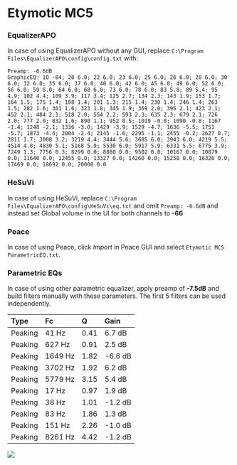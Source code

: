 # Etymotic MC5

### EqualizerAPO
In case of using EqualizerAPO without any GUI, replace `C:\Program Files\EqualizerAPO\config\config.txt`
with:
```
Preamp: -6.6dB
GraphicEQ: 10 -84; 20 6.0; 22 6.0; 23 6.0; 25 6.0; 26 6.0; 28 6.0; 30 6.0; 32 6.0; 35 6.0; 37 6.0; 40 6.0; 42 6.0; 45 6.0; 49 6.0; 52 6.0; 56 6.0; 59 6.0; 64 6.0; 68 6.0; 73 6.0; 78 6.0; 83 5.8; 89 5.4; 95 4.9; 102 4.4; 109 3.9; 117 3.4; 125 2.7; 134 2.3; 143 1.9; 153 1.7; 164 1.5; 175 1.4; 188 1.4; 201 1.3; 215 1.4; 230 1.4; 246 1.4; 263 1.5; 282 1.6; 301 1.6; 323 1.8; 345 1.9; 369 2.0; 395 2.1; 423 2.1; 452 2.1; 484 2.1; 518 2.0; 554 2.2; 593 2.3; 635 2.3; 679 2.1; 726 2.0; 777 2.0; 832 1.6; 890 1.1; 952 0.5; 1019 -0.0; 1090 -0.8; 1167 -1.4; 1248 -2.1; 1336 -3.0; 1429 -3.9; 1529 -4.7; 1636 -5.5; 1751 -5.7; 1873 -4.4; 2004 -2.4; 2145 -1.6; 2295 -1.1; 2455 -0.2; 2627 0.7; 2811 1.7; 3008 3.2; 3219 4.4; 3444 5.6; 3685 6.0; 3943 6.0; 4219 5.5; 4514 4.8; 4830 5.1; 5168 5.9; 5530 6.0; 5917 5.9; 6331 5.5; 6775 3.9; 7249 1.3; 7756 0.3; 8299 0.0; 8880 0.0; 9502 0.0; 10167 0.0; 10879 0.0; 11640 0.0; 12455 0.0; 13327 0.0; 14260 0.0; 15258 0.0; 16326 0.0; 17469 0.0; 18692 0.0; 20000 0.0
```

### HeSuVi
In case of using HeSuVi, replace `C:\Program Files\EqualizerAPO\config\HeSuVi\eq.txt` and omit `Preamp:
-6.6dB` and instead set Global volume in the UI for both channels to **-66**

### Peace
In case of using Peace, click *Import* in Peace GUI and select `Etymotic MC5 ParametricEQ.txt`.

### Parametric EQs
In case of using other parametric equalizer, apply preamp of **-7.5dB** and build filters manually with
these parameters. The first 5 filters can be used independently.

| Type    | Fc      |    Q | Gain    |
|:--------|:--------|:-----|:--------|
| Peaking | 41 Hz   | 0.41 | 6.7 dB  |
| Peaking | 627 Hz  | 0.91 | 2.5 dB  |
| Peaking | 1649 Hz | 1.82 | -6.6 dB |
| Peaking | 3702 Hz | 1.92 | 6.2 dB  |
| Peaking | 5779 Hz | 3.15 | 5.4 dB  |
| Peaking | 17 Hz   | 0.97 | 1.9 dB  |
| Peaking | 38 Hz   | 1.01 | -1.2 dB |
| Peaking | 83 Hz   | 1.86 | 1.3 dB  |
| Peaking | 151 Hz  | 2.26 | -1.0 dB |
| Peaking | 8261 Hz | 4.42 | -1.2 dB |

![](https://raw.githubusercontent.com/jaakkopasanen/AutoEq/master/results/headphonecom/sbaf-serious/Etymotic%20MC5/Etymotic%20MC5.png)